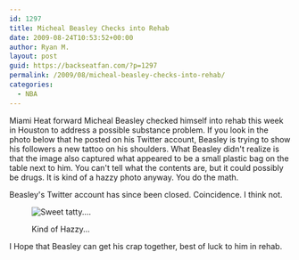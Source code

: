 ```yaml
---
id: 1297
title: Micheal Beasley Checks into Rehab
date: 2009-08-24T10:53:52+00:00
author: Ryan M.
layout: post
guid: https://backseatfan.com/?p=1297
permalink: /2009/08/micheal-beasley-checks-into-rehab/
categories:
  - NBA
---
```


<div class="entry">
  <p>
    Miami Heat forward Micheal Beasley checked himself into rehab this week in Houston to address a possible substance problem.  If you look in the photo below that he posted on his Twitter account, Beasley is trying to show his followers a new tattoo on his shoulders. What Beasley didn't realize is that the image also captured what appeared to be a small plastic bag on the table next to him. You can't tell what the contents are, but it could possibly be drugs. It is kind of a hazzy photo anyway. You do the math.
  </p>

  <p>
    Beasley's Twitter account has since been closed. Coincidence. I think not.
  </p><figure id="attachment_1298" style="width: 225px" class="wp-caption aligncenter">

  <img class="size-medium wp-image-1298" title="michael-beasleytatty" src="/images/2009/08/michael-beasleytatty-225x300.jpg" alt="Sweet tatty...." width="225" height="300" srcset="/images/2009/08/michael-beasleytatty-225x300.jpg 225w, /images/2009/08/michael-beasleytatty.jpg 480w" sizes="(max-width: 225px) 100vw, 225px" /><figcaption class="wp-caption-text">Kind of Hazzy...</figcaption></figure>

  <p>
    I Hope that Beasley can get his crap together, best of luck to him in rehab.
  </p>
</div>
